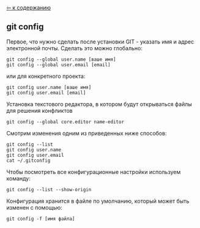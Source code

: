 [&#8678; к содержанию](./readme.md)


## git config

Первое, что нужно сделать после установки GIT - указать имя и адрес электронной почты. Сделать это можно глобально:

```bash=
git config --global user.name [ваше имя]
git config --global user.email [email]
```

или для конкретного проекта:

```bash=
git config user.name [ваше имя]
git config user.email [email]
```

Установка текстового редактора, в котором будут открываться файлы для решения конфликтов

```bash=
git config --global core.editor name-editor
```

Смотрим изменения одним из приведенных ниже способов:

```bash=
git config --list
git config user.name 
git config user.email
cat ~/.gitconfig
```


Чтобы посмотреть все конфигурационные настройки используем команду:

```bash=
git config --list --show-origin
```

Конфигурация хранится в файле по умолчанию, который может быть изменен с помощью:

```bash=
git config -f [имя файла]
```
